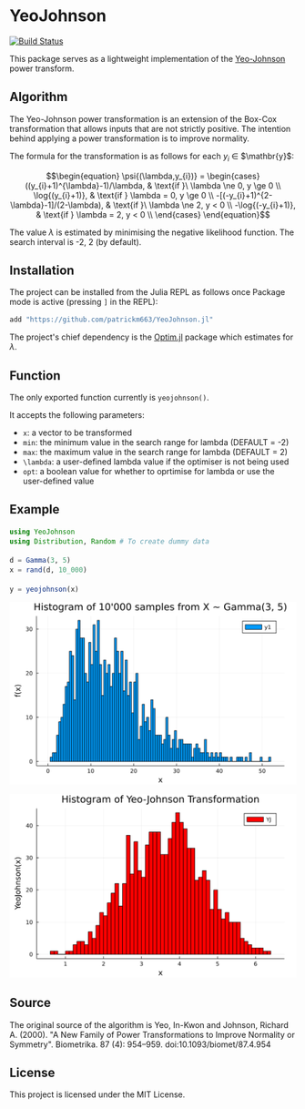 # YeoJohnson

[![Build Status](https://github.com/patrickm663/YeoJohnson.jl/actions/workflows/CI.yml/badge.svg?branch=main)](https://github.com/patrickm663/YeoJohnson.jl/actions/workflows/CI.yml?query=branch%3Amain)

This package serves as a lightweight implementation of the [Yeo-Johnson](https://en.wikipedia.org/wiki/Power_transform#Yeo%E2%80%93Johnson_transformation) power transform.

## Algorithm
The Yeo-Johnson power transformation is an extension of the Box-Cox transformation that allows inputs that are not strictly positive. The intention behind applying a power transformation is to improve normality.

The formula for the transformation is as follows for each $y_{i}$ $\in$ $\mathbr{y}$:

$$\begin{equation}
\psi{(\lambda,y_{i})} =
    \begin{cases}
      ((y_{i}+1)^{\lambda}-1)/\lambda, & \text{if }\ \lambda \ne 0, y \ge 0 \\
      \log{(y_{i}+1)}, & \text{if } \lambda = 0, y \ge 0 \\
      -[(-y_{i}+1)^{2-\lambda}-1]/(2-\lambda), & \text{if }\ \lambda \ne 2, y < 0 \\
      -\log{(-y_{i}+1)}, & \text{if } \lambda = 2, y < 0 \\
    \end{cases}
    \end{equation}$$

The value $\lambda$ is estimated by minimising the negative likelihood function. The search interval is -2, 2 (by default).

## Installation
The project can be installed from the Julia REPL as follows once Package mode is active (pressing `]` in the REPL):
```julia
add "https://github.com/patrickm663/YeoJohnson.jl"
```
The project's chief dependency is the [Optim.jl](https://github.com/JuliaNLSolvers/Optim.jl) package which estimates for $\lambda$.

## Function
The only exported function currently is `yeojohnson()`.

It accepts the following parameters:
- `x`: a vector to be transformed
- `min`: the minimum value in the search range for lambda (DEFAULT = -2)
- `max`: the maximum value in the search range for lambda (DEFAULT = 2)
- `\lambda`: a user-defined lambda value if the optimiser is not being used
- `opt`: a boolean value for whether to oprtimise for lambda or use the user-defined value

## Example

```julia
using YeoJohnson
using Distribution, Random # To create dummy data

d = Gamma(3, 5)
x = rand(d, 10_000)

y = yeojohnson(x)
```
![Untransformed Gamma](/images/untransformed_gamma.png)

![Transformed Gamma](/images/transformed_gamma.png)

## Source
The original source of the algorithm is Yeo, In-Kwon and Johnson, Richard A. (2000). "A New Family of Power Transformations to Improve Normality or Symmetry". Biometrika. 87 (4): 954–959. doi:10.1093/biomet/87.4.954

## License
This project is licensed under the MIT License.
